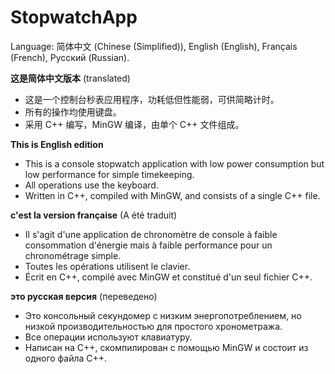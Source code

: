 # StopwatchApp
Language: 简体中文 (Chinese (Simplified)), English (English), Français (French), Русский (Russian).

__这是简体中文版本__ (translated)
- 这是一个控制台秒表应用程序，功耗低但性能弱，可供简略计时。
- 所有的操作均使用键盘。
- 采用 C++ 编写，MinGW 编译，由单个 C++ 文件组成。

__This is English edition__
- This is a console stopwatch application with low power consumption but low performance for simple timekeeping.
- All operations use the keyboard.
- Written in C++, compiled with MinGW, and consists of a single C++ file.

__c'est la version française__ (A été traduit)
- Il s'agit d'une application de chronomètre de console à faible consommation d'énergie mais à faible performance pour un chronométrage simple.
- Toutes les opérations utilisent le clavier.
- Écrit en C++, compilé avec MinGW et constitué d'un seul fichier C++.

__это русская версия__ (переведено)
- Это консольный секундомер с низким энергопотреблением, но низкой производительностью для простого хронометража.
- Все операции используют клавиатуру.
- Написан на C++, скомпилирован с помощью MinGW и состоит из одного файла C++.
